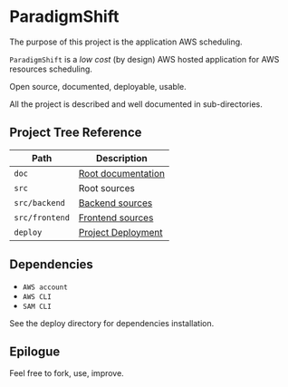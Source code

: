 # ParadigmShift

The purpose of this project is the application AWS scheduling.

`ParadigmShift` is a _low cost_ (by design) AWS hosted application for AWS resources scheduling.

Open source, documented, deployable, usable.

All the project is described and well documented in sub-directories.

## Project Tree Reference

| Path           | Description                                             |
|----------------|---------------------------------------------------------|
| `doc`          | [Root documentation](doc/rootdoc.md)                    |
| `src`          | Root sources                                            |
| `src/backend`  | [Backend sources](src/backend/README.md)                |
| `src/frontend` | [Frontend sources](src/frontend/README.md)              |
| `deploy`       | [Project Deployment](deploy/README.md)                  |

## Dependencies

  - `AWS account`
  - `AWS CLI`
  - `SAM CLI`

See the deploy directory for dependencies installation.

## Epilogue

Feel free to fork, use, improve.